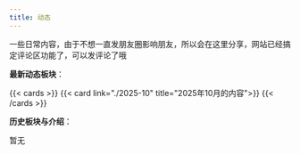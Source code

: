 ```yaml
---
title: 动态
---
```


一些日常内容，由于不想一直发朋友圈影响朋友，所以会在这里分享，网站已经搞定评论区功能了，可以发评论了哦

**最新动态板块**：

{{< cards >}}
	{{< card link="./2025-10" title="2025年10月的内容">}}
{{< /cards >}}

**历史板块与介绍**：

暂无